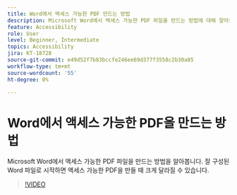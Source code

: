 ```yaml
---
title: Word에서 액세스 가능한 PDF 만드는 방법
description: Microsoft Word에서 액세스 가능한 PDF 파일을 만드는 방법에 대해 알아보십시오
feature: Accessibility
role: User
level: Beginner, Intermediate
topics: Accessibility
jira: KT-18728
source-git-commit: e49d52f7b83bccfe246ee69d377f3558c2b30a85
workflow-type: tm+mt
source-wordcount: '55'
ht-degree: 0%

---
```


# Word에서 액세스 가능한 PDF을 만드는 방법

Microsoft Word에서 액세스 가능한 PDF 파일을 만드는 방법을 알아봅니다. 잘 구성된 Word 파일로 시작하면 액세스 가능한 PDF을 만들 때 크게 달라질 수 있습니다.

>[!VIDEO](https://video.tv.adobe.com/v/3471658?quality=12&learn=on&hidetitle=true&captions=kor)